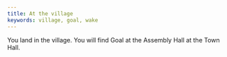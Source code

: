 ```yaml
---
title: At the village
keywords: village, goal, wake
---
```

You land in the village. You will find Goal at the Assembly Hall at the Town Hall.
